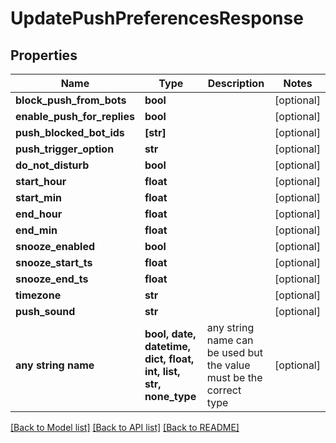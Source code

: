 # UpdatePushPreferencesResponse


## Properties
Name | Type | Description | Notes
------------ | ------------- | ------------- | -------------
**block_push_from_bots** | **bool** |  | [optional] 
**enable_push_for_replies** | **bool** |  | [optional] 
**push_blocked_bot_ids** | **[str]** |  | [optional] 
**push_trigger_option** | **str** |  | [optional] 
**do_not_disturb** | **bool** |  | [optional] 
**start_hour** | **float** |  | [optional] 
**start_min** | **float** |  | [optional] 
**end_hour** | **float** |  | [optional] 
**end_min** | **float** |  | [optional] 
**snooze_enabled** | **bool** |  | [optional] 
**snooze_start_ts** | **float** |  | [optional] 
**snooze_end_ts** | **float** |  | [optional] 
**timezone** | **str** |  | [optional] 
**push_sound** | **str** |  | [optional] 
**any string name** | **bool, date, datetime, dict, float, int, list, str, none_type** | any string name can be used but the value must be the correct type | [optional]

[[Back to Model list]](../README.md#documentation-for-models) [[Back to API list]](../README.md#documentation-for-api-endpoints) [[Back to README]](../README.md)


